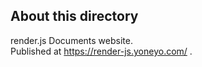 
## About this directory

render.js Documents website.  
Published at https://render-js.yoneyo.com/ .
